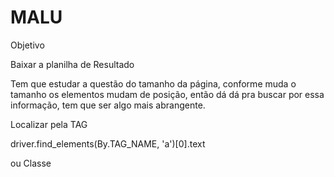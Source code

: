 # MALU

Objetivo

Baixar a planilha de Resultado

Tem que estudar a questão do tamanho da página, conforme muda o tamanho os elementos mudam de posição, então dá dá pra buscar por essa informação, tem que ser algo mais abrangente.

Localizar pela TAG

<div>
<a>
<p>

driver.find_elements(By.TAG_NAME, 'a')[0].text

ou Classe


